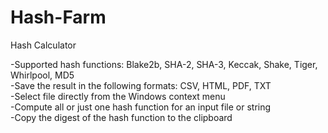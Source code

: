 # Hash-Farm
Hash Calculator

-Supported hash functions: Blake2b, SHA-2, SHA-3, Keccak, Shake, Tiger, Whirlpool, MD5  
-Save the result in the following formats: CSV, HTML, PDF, TXT  
-Select file directly from the Windows context menu  
-Compute all or just one hash function for an input file or string  
-Copy the digest of the hash function to the clipboard  

